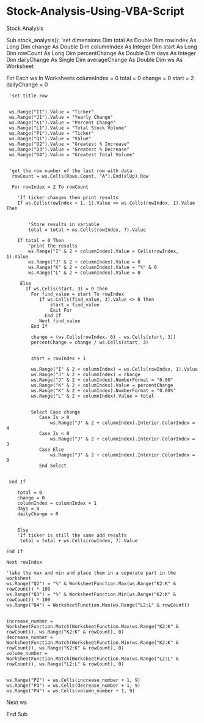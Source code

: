 # Stock-Analysis-Using-VBA-Script
Stock Analysis


Sub stock_analysis():
  'set dimensions
  Dim total As Double
  Dim rowIndex As Long
  Dim change As Double
  Dim columnIndex As Integer
  Dim start As Long
  Dim rowCount As Long
  Dim percentChange As Double
  Dim days As Integer
  Dim dailyChange As Single
  Dim averageChange As Double
  Dim ws As Worksheet
  
  For Each ws In Worksheets
     columnIndex = 0
     total = 0
     change = 0
     start = 2
     dailyChange = 0
     
     'set title row
    
     
     ws.Range("I1").Value = "Ticker"
     ws.Range("J1").Value = "Yearly Change"
     ws.Range("K1").Value = "Percent Change"
     ws.Range("L1").Value = "Total Stock Volume"
     ws.Range("P1").Value = "Ticker"
     ws.Range("Q1").Value = "Value"
     ws.Range("O2").Value = "Greatest % Increase"
     ws.Range("O3").Value = "Greatest % Decrease"
     ws.Range("O4").Value = "Greatest Total Volume"
   
     
     'get the row number of the last row with data
      rowCount = ws.Cells(Rows.Count, "A").End(xlUp).Row
      
      For rowIndex = 2 To rowCount
    
        'If ticker changes then print results
        If ws.Cells(rowIndex + 1, 1).Value <> ws.Cells(rowIndex, 1).Value Then
        
    
            'Store results in variable
            total = total + ws.Cells(rowIndex, 7).Value
    
        If total = 0 Then
            'print the results
            ws.Range("I" & 2 + columnIndex).Value = Cells(rowIndex, 1).Value
            ws.Range("J" & 2 + columnIndex).Value = 0
            ws.Range("K" & 2 + columnIndex).Value = "%" & 0
            ws.Range("L" & 2 + columnIndex).Value = 0
            
         Else
           If ws.Cells(start, 3) = 0 Then
             For find_value = start To rowIndex
                If ws.Cells(find_value, 3).Value <> 0 Then
                    start = find_value
                    Exit For
                  End If
                Next find_value
             End If
        
             change = (ws.Cells(rowIndex, 6) - ws.Cells(start, 3))
             percentChange = change / ws.Cells(start, 3)
             
             
             start = rowIndex + 1
             
             ws.Range("I" & 2 + columnIndex) = ws.Cells(rowIndex, 1).Value
             ws.Range("J" & 2 + columnIndex) = change
             ws.Range("J" & 2 + columIndex).NumberFormat = "0.00"
             ws.Range("K" & 2 + columIndex).Value = percentChange
             ws.Range("K" & 2 + columIndex).NumberFormat = "0.00%"
             ws.Range("L" & 2 + columnIndex).Value = total
             
             
             Select Case change
                Case Is > 0
                    ws.Range("J" & 2 + columnIndex).Interior.ColorIndex = 4
                Case Is < 0
                    ws.Range("J" & 2 + columnIndex).Interior.ColorIndex = 3
                Case Else
                    ws.Range("J" & 2 + columnIndex).Interior.ColorIndex = 0
                End Select
             
             
     End If
    
        total = 0
        change = 0
        columnIndex = columnIndex + 1
        days = 0
        dailyChange = 0
        
        
        Else
        'If ticker is still the same add results
         total = total + ws.Cells(rowIndex, 7).Value
        
    End If
    
    Next rowIndex
    
    'take the max and min and place them in a seperate part in the worksheet
    ws.Range("Q2") = "%" & WorksheetFunction.Max(ws.Range("K2:K" & rowCount)) * 100
    ws.Range("Q3") = "%" & WorksheetFunction.Min(ws.Range("K2:K" & rowCount)) * 100
    ws.Range("Q4") = WorksheetFunction.Max(ws.Range("L2:L" & rowCount))
    
    
    increase_number = WorksheetFunction.Match(WorksheetFunction.Max(ws.Range("K2:K" & rowCount)), ws.Range("K2:K" & rowCount), 0)
    decrease_number = WorksheetFunction.Match(WorksheetFunction.Min(ws.Range("K2:K" & rowCount)), ws.Range("K2:K" & rowCount), 0)
    volume_number = WorksheetFunction.Match(WorksheetFunction.Max(ws.Range("L2:L" & rowCount)), ws.Range("L2:L" & rowCount), 0)
    
    
    ws.Range("P2") = ws.Cells(increase_number + 1, 9)
    ws.Range("P3") = ws.Cells(decrease_number + 1, 9)
    ws.Range("P4") = ws.Cells(volumn_number + 1, 9)
    
    
    
Next ws

End Sub
